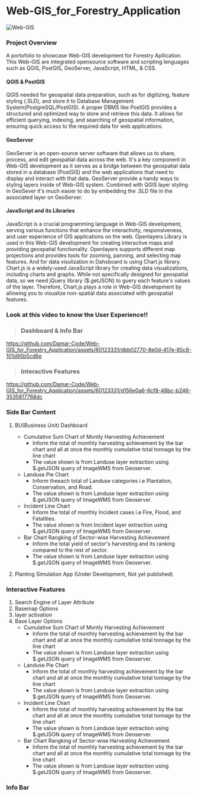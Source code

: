 # Web-GIS_for_Forestry_Application


![Web-GIS](https://github.com/Damar-Code/Web-GIS_for_Forestry_Application/assets/60123331/0030b214-a781-4e72-a980-1b7609e96fc4)

### Project Overview
A portofolio to showcase Web-GIS development for Forestry Apllication. This Web-GIS are integrated opensource software and scripting lenguages such as QGIS, PostGIS, GeoServer, JavaScript, HTML, & CSS.
#### QGIS & PostGIS
QGIS needed for geospatial data preparation, such as for digitizing, feature styling (.SLD), and store it to Database Management System(PostgreSQL/PostGIS). A proper DBMS like PostGIS provides a structured and optimized way to store and retrieve this data. It allows for efficient querying, indexing, and searching of geospatial information, ensuring quick access to the required data for web applications.
#### GeoServer
GeoServer is an open-source server software that allows us to share, process, and edit geospatial data across the web. It's a key component in Web-GIS development as it serves as a bridge between the geospatial data stored in a database (PostGIS) and the web applications that need to display and interact with that data. GeoServer provide a handy ways to styling layers inside of Web-GIS system. Combined with QGIS layer styling in GeoSever it's much easier to do by embedding the .SLD file in the associated layer on GeoServer.
#### JavaScript and its Libraries
JavaScript is a crucial programming language in Web-GIS development, serving various functions that enhance the interactivity, responsiveness, and user experience of GIS applications on the web. Openlayers Library is used in this Web-GIS development for creating interactive maps and providing geospatial functionality. Openlayers supports different map projections and provides tools for zooming, panning, and selecting map features. And for data visulization in Dahsboard is using Chart.js library. Chart.js is a widely-used JavaScript library for creating data visualizations, including charts and graphs. While not specifically designed for geospatial data, so we need jQuery library ($.getJSON) to guery each feature's values of the layer. Therefore, Chart.js plays a role in Web-GIS development by allowing you to visualize non-spatial data associated with geospatial features.  

### Look at this video to know the User Experience!!
> ### Dashboard & Info Bar
https://github.com/Damar-Code/Web-GIS_for_Forestry_Application/assets/60123331/dbb02770-8e0d-417e-85c8-101d95b5cd6e

> ### Interactive Features
https://github.com/Damar-Code/Web-GIS_for_Forestry_Application/assets/60123331/d156e0a6-6cf8-48bc-b246-3535817768dc
### Side Bar Content 
   1. BU(Business Unit) Dashboard
      * Cumulative Sum Chart of Montly Harvesting Achievement
        - Inform the total of monthly harvesting achievement by the bar chart and all at once the monthly cumulative total tonnage by the line chart
        - The value shown is from Landuse layer extraction using $.getJSON query of ImageWMS from Geoserver.
      * Landuse Pie Chart
        - Inform theeach total of Landuse categories i.e Plantation, Conservation, and Road.
        - The value shown is from Landuse layer extraction using $.getJSON query of ImageWMS from Geoserver.
      * Incident Line Chart
        - Inform the total of monthly Incident cases i.e Fire, Flood, and Fatalities.
        - The value shown is from Incident layer extraction using $.getJSON query of ImageWMS from Geoserver.
      * Bar Chart Rangking of Sector-wise Harvesting Achievement
        - Inform the total yield of sector's harvesting and its ranking compared to the rest of sector.  
        - The value shown is from Landuse layer extraction using $.getJSON query of ImageWMS from Geoserver.

   2. Planting Simulation App (Under Development, Not yet published)
      
### Interactive Features 
   1. Search Engine of Layer Attribute
   2. Basemap Options
   3. layer activation
   4. Base Layer Options
      * Cumulative Sum Chart of Montly Harvesting Achievement
        - Inform the total of monthly harvesting achievement by the bar chart and all at once the monthly cumulative total tonnage by the line chart
        - The value shown is from Landuse layer extraction using $.getJSON query of ImageWMS from Geoserver.
      * Landuse Pie Chart
        - Inform the total of monthly harvesting achievement by the bar chart and all at once the monthly cumulative total tonnage by the line chart
        - The value shown is from Landuse layer extraction using $.getJSON query of ImageWMS from Geoserver.
      * Incident Line Chart
        - Inform the total of monthly harvesting achievement by the bar chart and all at once the monthly cumulative total tonnage by the line chart
        - The value shown is from Landuse layer extraction using $.getJSON query of ImageWMS from Geoserver.
      * Bar Chart Rangking of Sector-wise Harvesting Achievement
        - Inform the total of monthly harvesting achievement by the bar chart and all at once the monthly cumulative total tonnage by the line chart
        - The value shown is from Landuse layer extraction using $.getJSON query of ImageWMS from Geoserver.
   

### Info Bar 

